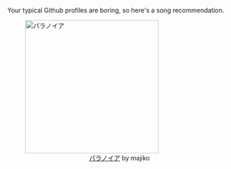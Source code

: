 Your typical Github profiles are boring, so here's a song recommendation.
<figure><img width="300" height="300" src="https://i.scdn.co/image/ab67616d0000b2737b1758089492ca74cec0f157" alt="パラノイア" /><figcaption align="center"><a href="https://open.spotify.com/track/0GdRsO3L5MgARx2Kxptqzx" target="_blank">パラノイア</a> by majiko</figcaption></figure>
